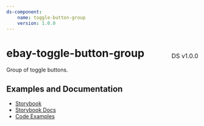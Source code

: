 ```yaml
---
ds-component:
    name: toggle-button-group
    version: 1.0.0
---
```


<h1 style="display: flex; justify-content: space-between; align-items: center;">
    <span>
        ebay-toggle-button-group
    </span>
    <span style="font-weight: normal; font-size: medium; margin-bottom: -15px;">
        DS v1.0.0
    </span>
</h1>

Group of toggle buttons.

## Examples and Documentation

-   [Storybook](https://ebay.github.io/ebayui-core/?path=/story/buttons-ebay-toggle-button-group)
-   [Storybook Docs](https://ebay.github.io/ebayui-core/?path=/docs/buttons-ebay-toggle-button-group)
-   [Code Examples](https://github.com/eBay/ebayui-core/tree/master/src/components/ebay-toggle-button-group/examples)
